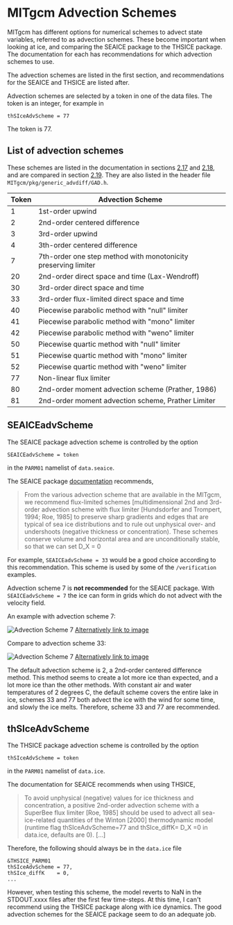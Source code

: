 # MITgcm Advection Schemes
MITgcm has different options for numerical schemes to advect state variables, referred to as advection schemes. These become important when looking at ice, and comparing the SEAICE package to the THSICE package. The documentation for each has recommendations for which advection schemes to use.

The advection schemes are listed in the first section, and recommendations for the SEAICE and THSICE are listed after.

Advection schemes are selected by a token in one of the data files. The token is an integer, for example in

    thSIceAdvScheme = 77
The token is 77.
## List of advection schemes
These schemes are listed in the documentation in sections [2.17](https://mitgcm.readthedocs.io/en/latest/algorithm/algorithm.html#linear-advection-schemes) and [2.18](https://mitgcm.readthedocs.io/en/latest/algorithm/algorithm.html#non-linear-advection-schemes), and are compared in section [2.19](https://mitgcm.readthedocs.io/en/latest/algorithm/algorithm.html#comparison-of-advection-schemes). They are also listed in the header file `MITgcm/pkg/generic_advdiff/GAD.h`.

Token | Advection Scheme
----- | -----------------------
  1   | 1st-order upwind
  2   | 2nd-order centered difference
  3   | 3rd-order upwind
  4   | 3th-order centered difference
  7   | 7th-order one step method with monotonicity preserving limiter
  20  | 2nd-order direct space and time (Lax-Wendroff)
  30  | 3rd-order direct space and time
  33  | 3rd-order flux-limited direct space and time
  40  | Piecewise parabolic method with "null" limiter
  41  | Piecewise parabolic method with "mono" limiter
  42  | Piecewise parabolic method with "weno" limiter
  50  | Piecewise quartic method with "null" limiter
  51  | Piecewise quartic method with "mono" limiter
  52  | Piecewise quartic method with "weno" limiter
  77  | Non-linear flux limiter
  80  | 2nd-order moment advection scheme (Prather, 1986)
  81  | 2nd-order moment advection scheme, Prather Limiter

## SEAICEadvScheme
The SEAICE package advection scheme is controlled by the option

    SEAICEadvScheme = token

in the `PARM01` namelist of `data.seaice`.

The SEAICE package [documentation](http://mitgcm.org/public/r2_manual/latest/online_documents/node254.html) recommends,

> From the various advection scheme that are available in the MITgcm, we recommend flux-limited schemes [multidimensional 2nd and 3rd-order advection scheme with flux limiter [Hundsdorfer and Trompert, 1994; Roe, 1985] to preserve sharp gradients and edges that are typical of sea ice distributions and to rule out unphysical over- and undershoots (negative thickness or concentration). These schemes conserve volume and horizontal area and are unconditionally stable, so that we can set D_X = 0

For example, `SEAICEadvScheme = 33` would be a good choice according to this recommendation. This scheme is used by some of the `/verification` examples.

Advection scheme 7 is **not recommended** for the SEAICE package. With `SEAICEadvScheme = 7` the ice can form in grids which do not advect with the velocity field.

An example with advection scheme 7:

![Advection Scheme 7](https://github.com/timghill/gfg/blob/master/data/ice_gridding.png)
[Alternatively link to image](https://github.com/timghill/gfg/blob/master/data/ice_gridding.png)

Compare to advection scheme 33:

![Advection Scheme 7](https://github.com/timghill/gfg/blob/master/data/ice_smooth.png)
[Alternatively link to image](https://github.com/timghill/gfg/blob/master/data/ice_smooth.png)

The default advection scheme is 2, a 2nd-order centered difference method. This method seems to create a lot more ice than expected, and a lot more ice than the other methods. With constant air and water temperatures of 2 degrees C, the default scheme covers the entire lake in ice, schemes 33 and 77 both advect the ice with the wind for some time, and slowly the ice melts. Therefore, scheme 33 and 77 are recommended.

## thSIceAdvScheme
The THSICE package advection scheme is controlled by the option

    thSIceAdvScheme = token

in the `PARM01` namelist of `data.ice`.

The documentation for SEAICE recommends when using THSICE,
> To avoid unphysical (negative) values for ice thickness and concentration, a positive 2nd-order advection scheme with a SuperBee flux limiter [Roe, 1985] should be used to advect all sea-ice-related quantities of the Winton [2000] thermodynamic model (runtime flag thSIceAdvScheme=77 and thSIce_diffK= D_X =0 in data.ice, defaults are 0). [...]

Therefore, the following should always be in the `data.ice` file

    &THSICE_PARM01
    thSIceAdvScheme = 77,
    thSIce_diffK    = 0,
    ...

However, when testing this scheme, the model reverts to NaN in the STDOUT.xxxx files after the first few time-steps. At this time, I can't recommend using the THSICE package along with ice dynamics. The good advection schemes for the SEAICE package seem to do an adequate job.
